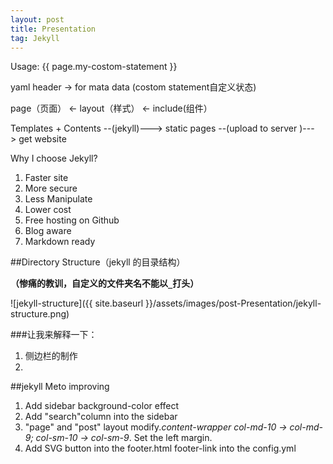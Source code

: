 ```yaml
---
layout: post
title: Presentation
tag: Jekyll
---
```


Usage:
{{ page.my-costom-statement }}

yaml header -> for mata data (costom statement自定义状态)

page（页面） <- layout（样式） <- include(组件）

Templates + Contents --(jekyll)---> static pages --(upload to server )---> get website 

Why I choose Jekyll?

1. Faster site
2. More secure
3. Less Manipulate
4. Lower cost
5. Free hosting on Github
6. Blog aware
7. Markdown ready

##Directory Structure（jekyll 的目录结构）

**（惨痛的教训，自定义的文件夹名不能以`_`打头）**

![jekyll-structure]({{ site.baseurl }}/assets/images/post-Presentation/jekyll-structure.png)			

###让我来解释一下：
1. 侧边栏的制作
2. 						

##jekyll Meto improving
1. Add sidebar background-color effect
2. Add "search"column into the sidebar
3. "page" and "post" layout modify.*content-wrapper col-md-10 -> col-md-9; col-sm-10 -> col-sm-9*. Set the left margin. 
4. Add SVG button into the footer.html footer-link into the config.yml
